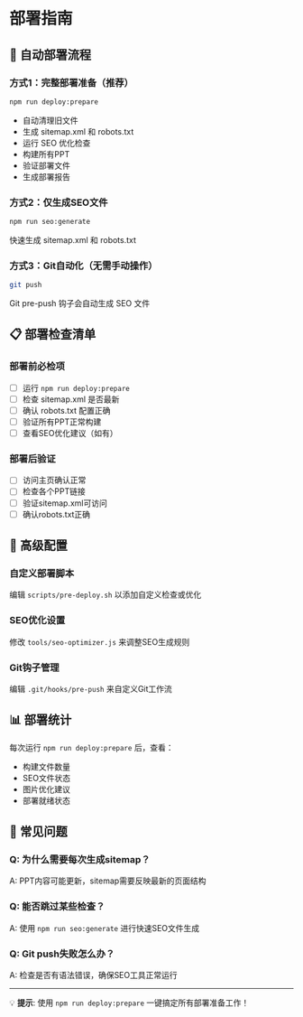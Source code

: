 # 部署指南

## 🚀 自动部署流程

### 方式1：完整部署准备（推荐）
```bash
npm run deploy:prepare
```
- 自动清理旧文件
- 生成 sitemap.xml 和 robots.txt
- 运行 SEO 优化检查
- 构建所有PPT
- 验证部署文件
- 生成部署报告

### 方式2：仅生成SEO文件
```bash
npm run seo:generate
```
快速生成 sitemap.xml 和 robots.txt

### 方式3：Git自动化（无需手动操作）
```bash
git push
```
Git pre-push 钩子会自动生成 SEO 文件

## 📋 部署检查清单

### 部署前必检项
- [ ] 运行 `npm run deploy:prepare` 
- [ ] 检查 sitemap.xml 是否最新
- [ ] 确认 robots.txt 配置正确
- [ ] 验证所有PPT正常构建
- [ ] 查看SEO优化建议（如有）

### 部署后验证
- [ ] 访问主页确认正常
- [ ] 检查各个PPT链接
- [ ] 验证sitemap.xml可访问
- [ ] 确认robots.txt正确

## 🔧 高级配置

### 自定义部署脚本
编辑 `scripts/pre-deploy.sh` 以添加自定义检查或优化

### SEO优化设置
修改 `tools/seo-optimizer.js` 来调整SEO生成规则

### Git钩子管理
编辑 `.git/hooks/pre-push` 来自定义Git工作流

## 📊 部署统计

每次运行 `npm run deploy:prepare` 后，查看：
- 构建文件数量
- SEO文件状态
- 图片优化建议
- 部署就绪状态

## 🐛 常见问题

### Q: 为什么需要每次生成sitemap？
A: PPT内容可能更新，sitemap需要反映最新的页面结构

### Q: 能否跳过某些检查？
A: 使用 `npm run seo:generate` 进行快速SEO文件生成

### Q: Git push失败怎么办？
A: 检查是否有语法错误，确保SEO工具正常运行

---

💡 **提示**: 使用 `npm run deploy:prepare` 一键搞定所有部署准备工作！